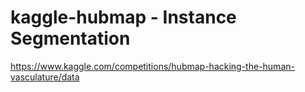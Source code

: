 # kaggle-hubmap - Instance Segmentation
https://www.kaggle.com/competitions/hubmap-hacking-the-human-vasculature/data
